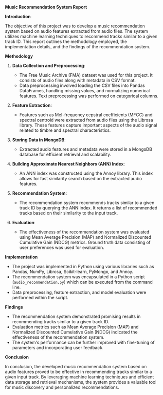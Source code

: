 **Music Recommendation System Report**

**Introduction**

The objective of this project was to develop a music recommendation system based on audio features extracted from audio files. The system utilizes machine learning techniques to recommend tracks similar to a given track ID. This report outlines the methodology employed, the implementation details, and the findings of the recommendation system.

**Methodology**

1. **Data Collection and Preprocessing**:
    - The Free Music Archive (FMA) dataset was used for this project. It consists of audio files along with metadata in CSV format.
    - Data preprocessing involved loading the CSV files into Pandas DataFrames, handling missing values, and normalizing numerical features. Text preprocessing was performed on categorical columns.

2. **Feature Extraction**:
    - Features such as Mel-frequency cepstral coefficients (MFCC) and spectral centroid were extracted from audio files using the Librosa library. These features capture important aspects of the audio signal related to timbre and spectral characteristics.

3. **Storing Data in MongoDB**:
    - Extracted audio features and metadata were stored in a MongoDB database for efficient retrieval and scalability.

4. **Building Approximate Nearest Neighbors (ANN) Index**:
    - An ANN index was constructed using the Annoy library. This index allows for fast similarity search based on the extracted audio features.

5. **Recommendation System**:
    - The recommendation system recommends tracks similar to a given track ID by querying the ANN index. It returns a list of recommended tracks based on their similarity to the input track.

6. **Evaluation**:
    - The effectiveness of the recommendation system was evaluated using Mean Average Precision (MAP) and Normalized Discounted Cumulative Gain (NDCG) metrics. Ground truth data consisting of user preferences was used for evaluation.

**Implementation**

- The project was implemented in Python using various libraries such as Pandas, NumPy, Librosa, Scikit-learn, PyMongo, and Annoy.
- The recommendation system was encapsulated in a Python script (`audio_recommendation.py`) which can be executed from the command line.
- Data preprocessing, feature extraction, and model evaluation were performed within the script.

**Findings**

- The recommendation system demonstrated promising results in recommending tracks similar to a given track ID.
- Evaluation metrics such as Mean Average Precision (MAP) and Normalized Discounted Cumulative Gain (NDCG) indicated the effectiveness of the recommendation system.
- The system's performance can be further improved with fine-tuning of parameters and incorporating user feedback.

**Conclusion**

In conclusion, the developed music recommendation system based on audio features proved to be effective in recommending tracks similar to a given input track. By leveraging machine learning techniques and efficient data storage and retrieval mechanisms, the system provides a valuable tool for music discovery and personalized recommendations.

